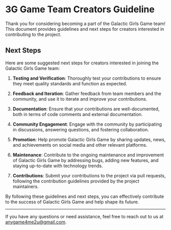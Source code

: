 # 3G Game Team Creators Guideline

Thank you for considering becoming a part of the Galactic Girls Game team! This document provides guidelines and next steps for creators interested in contributing to the project.

## Next Steps

Here are some suggested next steps for creators interested in joining the Galactic Girls Game team:

1. **Testing and Verification**: Thoroughly test your contributions to ensure they meet quality standards and function as expected.

2. **Feedback and Iteration**: Gather feedback from team members and the community, and use it to iterate and improve your contributions.

3. **Documentation**: Ensure that your contributions are well-documented, both in terms of code comments and external documentation.

4. **Community Engagement**: Engage with the community by participating in discussions, answering questions, and fostering collaboration.

5. **Promotion**: Help promote Galactic Girls Game by sharing updates, news, and achievements on social media and other relevant platforms.

6. **Maintenance**: Contribute to the ongoing maintenance and improvement of Galactic Girls Game by addressing bugs, adding new features, and staying up-to-date with technology trends.

7. **Contributions**: Submit your contributions to the project via pull requests, following the contribution guidelines provided by the project maintainers.

By following these guidelines and next steps, you can effectively contribute to the success of Galactic Girls Game and help shape its future.

---

If you have any questions or need assistance, feel free to reach out to us at [anygame4me2u@gmail.com](mailto:anygame4me2u@gmail.com).
